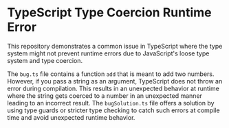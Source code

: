 # TypeScript Type Coercion Runtime Error

This repository demonstrates a common issue in TypeScript where the type system might not prevent runtime errors due to JavaScript's loose type system and type coercion. 

The `bug.ts` file contains a function `add` that is meant to add two numbers. However, if you pass a string as an argument, TypeScript does not throw an error during compilation. This results in an unexpected behavior at runtime where the string gets coerced to a number in an unexpected manner leading to an incorrect result. The `bugSolution.ts` file offers a solution by using type guards or stricter type checking to catch such errors at compile time and avoid unexpected runtime behavior.  